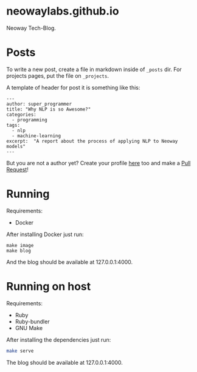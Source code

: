# neowaylabs.github.io

Neoway Tech-Blog.

# Posts

To write a new post, create a file in markdown inside of `_posts` dir.
For projects pages, put the file on `_projects`.

A template of header for post it is something like this:

```
---
author: super_programmer
title: "Why NLP is so Awesome?"
categories:
  - programming
tags:
  - nlp
  - machine-learning
excerpt:  "A report about the process of applying NLP to Neoway models"
---
```

But you are not a author yet? Create your profile [here][authors] too and make a [Pull Request][pr]!

[authors]: https://github.com/NeowayLabs/neowaylabs.github.io/blob/master/_data/authors.yml
[pr]: https://help.github.com/en/articles/about-pull-requests

# Running

Requirements:

* Docker

After installing Docker just run:

```
make image
make blog
```

And the blog should be available at 127.0.0.1:4000.

# Running on host

Requirements:

* Ruby
* Ruby-bundler
* GNU Make

After installing the dependencies just run:

``` bash
make serve
```

The blog should be available at 127.0.0.1:4000.
